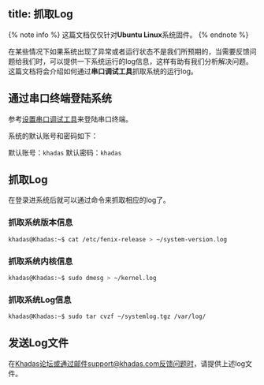 title: 抓取Log
---

{% note info %}
这篇文档仅仅针对**Ubuntu Linux**系统固件。
{% endnote %}

在某些情况下如果系统出现了异常或者运行状态不是我们所预期的，当需要反馈问题给我们时，可以提供一下系统运行的log信息，这样有助有我们分析解决问题。这篇文档将会介绍如何通过**串口调试工具**抓取系统的运行log。

## 通过串口终端登陆系统

参考[设置串口调试工具](SetupSerialTool.html)来登陆串口终端。

系统的默认账号和密码如下：

默认账号：`khadas`
默认密码：`khadas`

## 抓取Log

在登录进系统后就可以通过命令来抓取相应的log了。

### 抓取系统版本信息

```bash
khadas@Khadas:~$ cat /etc/fenix-release > ~/system-version.log
```

### 抓取系统内核信息

```bash
khadas@Khadas:~$ sudo dmesg > ~/kernel.log
```

### 抓取系统Log信息

```bash
khadas@Khadas:~$ sudo tar cvzf ~/systemlog.tgz /var/log/
```

## 发送Log文件

在[Khadas论坛](https://forum.khadas.com/)或通过邮件support@khadas.com反馈问题时，请提供上述log文件。
